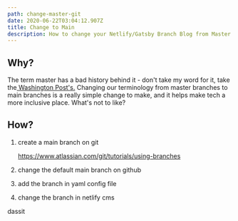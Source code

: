 ```yaml
---
path: change-master-git
date: 2020-06-22T03:04:12.907Z
title: Change to Main
description: How to change your Netlify/Gatsby Branch Blog from Master to Main
---
```

## Why?

The term master has a bad history behind it - don't take my word for it, take the[ Washington Post's.](<https://www.washingtonpost.com/opinions/2020/06/12/tech-industry-has-an-ugly-master-slave-problem/>) Changing our terminology from master branches to main branches is a really simple change to make, and it helps make tech a more inclusive place. What's not to like?

## How?

1. create a main branch on git

   <https://www.atlassian.com/git/tutorials/using-branches>


2. change the default main branch on github
3. add the branch in yaml config file
4. change the branch in netlify cms

dassit